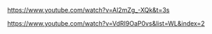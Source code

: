 https://www.youtube.com/watch?v=Al2mZg_-XQk&t=3s

https://www.youtube.com/watch?v=VdRI9OaP0vs&list=WL&index=2